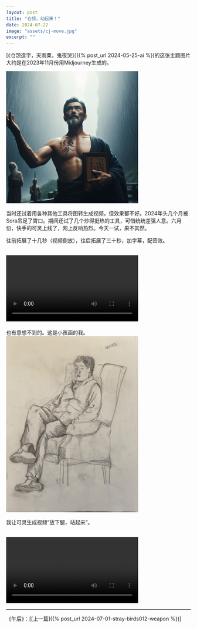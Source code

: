 ```yaml
---
layout: post
title: "仓颉，动起来！"
date: 2024-07-22
image: "assets/cj-move.jpg"
excerpt: ""
---
```


[《仓颉造字，天雨粟，鬼夜哭》]({% post_url 2024-05-25-ai %})的这张主题图片大约是在2023年11月份用Midjourney生成的。

<img src="/assets/cj2.jpeg" width="360" />

当时还试着用各种其他工具将图转生成视频，但效果都不好。2024年头几个月被Sora吊足了胃口。期间还试了几个炒得挺热的工具，可惜统统差强人意。六月份，快手的可灵上线了，网上反响热烈。今天一试，果不其然。

往前拓展了十几秒（视频倒放），往后拓展了三十秒，加字幕，配音效。

<br>
<video width=360 controls>
  <source src="/assets/cj2024-720p.mp4" type="video/mp4">
</video>

<br>
<br>
也有意想不到的。这是小孩画的我。

<img src="/assets/sit.JPG" width="360" />


我让可灵生成视频“放下腿，站起来“。

<br>
<video width=360 controls>
  <source src="/assets/leg.MP4" type="video/mp4">
</video>

----
《午后》：\[[上一篇]({% post_url 2024-07-01-stray-birds012-weapon %})\] 
